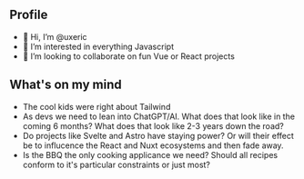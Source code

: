 ## Profile
- 👋 Hi, I’m @uxeric
- 💞️ I’m interested in everything Javascript
- 👀 I’m looking to collaborate on fun Vue or React projects

## What's on my mind
- The cool kids were right about Tailwind
- As devs we need to lean into ChatGPT/AI. What does that look like in the coming 6 months? What does that look like 2-3 years down the road?
- Do projects like Svelte and Astro have staying power? Or will their effect be to influcence the React and Nuxt ecosystems and then fade away.
- Is the BBQ the only cooking applicance we need? Should all recipes conform to it's particular constraints or just most?
